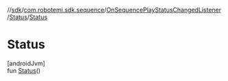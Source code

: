 //[sdk](../../../../index.md)/[com.robotemi.sdk.sequence](../../index.md)/[OnSequencePlayStatusChangedListener](../index.md)/[Status](index.md)/[Status](-status.md)

# Status

[androidJvm]\
fun [Status](-status.md)()
